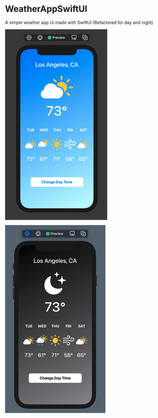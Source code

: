 # WeatherAppSwiftUI
A simple weather app Ui made with SwiftUI (Refactored for day and night)




![Weather App Preview](https://github.com/znaing/WeatherAppSwiftUI/blob/main/SwiftUI-Weather/Screen%20Shot%202021-04-18%20at%202.42.37%20PM.png)

![Weather App Preview](https://github.com/znaing/WeatherAppSwiftUI/blob/main/SwiftUI-Weather/Screen%20Shot%202021-04-18%20at%202.43.13%20PM.png)

